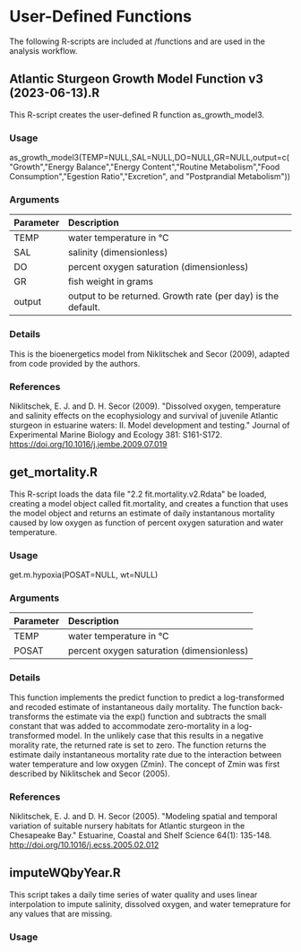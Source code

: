 
# User-Defined Functions

The following R-scripts are included at <root>/functions and are used in the analysis workflow.

## Atlantic Sturgeon Growth Model Function v3 (2023-06-13).R

This R-script creates the user-defined R function as_growth_model3.

### Usage

as_growth_model3(TEMP=NULL,SAL=NULL,DO=NULL,GR=NULL,output=c("Growth","Energy Balance","Energy Content","Routine Metabolism","Food Consumption","Egestion Ratio","Excretion", and "Postprandial Metabolism"))

### Arguments

| Parameter | Description |
| :---   |    :---                                                      |          
|TEMP    | water temperature in °C                                      |
|SAL     | salinity (dimensionless)                                     |
|DO      | percent oxygen saturation (dimensionless)                    |
|GR      | fish weight in grams                                         |
|output  | output to be returned.  Growth rate (per day) is the default.|

### Details

This is the bioenergetics model from Niklitschek and Secor (2009), adapted from code provided by the authors.

### References

Niklitschek, E. J. and D. H. Secor (2009). "Dissolved oxygen, temperature and salinity effects on the ecophysiology and survival of juvenile Atlantic sturgeon in estuarine waters: II. Model development and testing." Journal of Experimental Marine Biology and Ecology 381: S161-S172. https://doi.org/10.1016/j.jembe.2009.07.019

## get_mortality.R

This R-script loads the data file "2.2 fit.mortality.v2.Rdata" be loaded, creating a model object called fit.mortality, and creates a function that uses the model object and returns an estimate of daily instantanous mortality caused by low oxygen as function of percent oxygen saturation and water temperature.

### Usage
get.m.hypoxia(POSAT=NULL, wt=NULL)

### Arguments

| Parameter | Description |
| :---   |    :--- |          
|TEMP    | water temperature in °C | 
|POSAT   |  percent oxygen saturation (dimensionless) |

### Details

This function implements the predict function to predict a log-transformed and recoded estimate of instantaneous daily mortality. The function back-transforms the estimate via the exp() function and subtracts the small constant that was added to accommodate zero-mortality in a log-transformed model. In the unlikely case that this results in a negative morality rate, the returned rate is set to zero.  The function returns the estimate daily instantaneous mortality rate due to the interaction between water temperature and low oxygen (Zmin).  The concept of Zmin was first described by Niklitschek and Secor (2005).

### References

Niklitschek, E. J. and D. H. Secor (2005). "Modeling spatial and temporal variation of suitable nursery habitats for Atlantic sturgeon in the Chesapeake Bay." Estuarine, Coastal and Shelf Science 64(1): 135-148. http://doi.org/10.1016/j.ecss.2005.02.012

## imputeWQbyYear.R

This script takes a daily time series of water quality and uses linear interpolation to impute salinity, dissolved oxygen, and water temeprature for any values that are missing.  

### Usage

